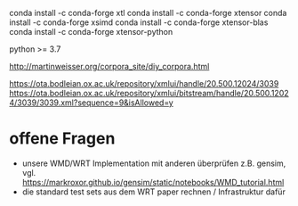 conda install -c conda-forge xtl
conda install -c conda-forge xtensor
conda install -c conda-forge xsimd
conda install -c conda-forge xtensor-blas
conda install -c conda-forge xtensor-python


python >= 3.7

http://martinweisser.org/corpora_site/diy_corpora.html

https://ota.bodleian.ox.ac.uk/repository/xmlui/handle/20.500.12024/3039
https://ota.bodleian.ox.ac.uk/repository/xmlui/bitstream/handle/20.500.12024/3039/3039.xml?sequence=9&isAllowed=y


# offene Fragen

* unsere WMD/WRT Implementation mit anderen überprüfen
z.B. gensim, vgl. https://markroxor.github.io/gensim/static/notebooks/WMD_tutorial.html
* die standard test sets aus dem WRT paper rechnen / Infrastruktur dafür
